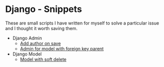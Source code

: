 # Django - Snippets

These are small scripts I have written for myself to solve a particular issue and I thought it worth saving them.

- Django Admin
    - [Add author on save](admin_add_author_on_save.py)
    - [Admin for model with foreign key parent](admin_model_foreign_key_parent.py)
- Django Model
    - [Model with soft delete](model_with_softdelete.py)
